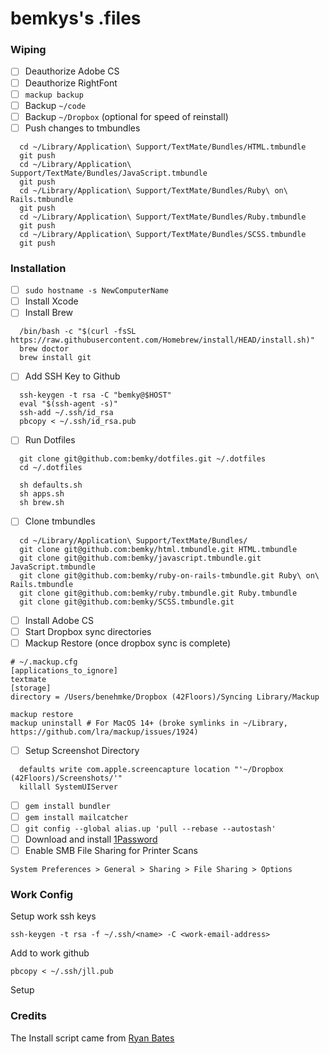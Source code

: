 bemkys's .files
=================
### Wiping
- [ ] Deauthorize Adobe CS
- [ ] Deauthorize RightFont
- [ ] `mackup backup`
- [ ] Backup `~/code`
- [ ] Backup `~/Dropbox` (optional for speed of reinstall)
- [ ] Push changes to tmbundles
```shell
  cd ~/Library/Application\ Support/TextMate/Bundles/HTML.tmbundle
  git push
  cd ~/Library/Application\ Support/TextMate/Bundles/JavaScript.tmbundle
  git push
  cd ~/Library/Application\ Support/TextMate/Bundles/Ruby\ on\ Rails.tmbundle
  git push
  cd ~/Library/Application\ Support/TextMate/Bundles/Ruby.tmbundle
  git push
  cd ~/Library/Application\ Support/TextMate/Bundles/SCSS.tmbundle
  git push
```


### Installation
- [ ] `sudo hostname -s NewComputerName`
- [ ] Install Xcode
- [ ] Install Brew
```shell
  /bin/bash -c "$(curl -fsSL https://raw.githubusercontent.com/Homebrew/install/HEAD/install.sh)"
  brew doctor
  brew install git
```
- [ ] Add SSH Key to Github
```shell
  ssh-keygen -t rsa -C "bemky@$HOST"
  eval "$(ssh-agent -s)"
  ssh-add ~/.ssh/id_rsa
  pbcopy < ~/.ssh/id_rsa.pub
```
- [ ] Run Dotfiles
```shell
  git clone git@github.com:bemky/dotfiles.git ~/.dotfiles
  cd ~/.dotfiles
  
  sh defaults.sh
  sh apps.sh
  sh brew.sh
```
- [ ] Clone tmbundles
```shell
  cd ~/Library/Application\ Support/TextMate/Bundles/
  git clone git@github.com:bemky/html.tmbundle.git HTML.tmbundle
  git clone git@github.com:bemky/javascript.tmbundle.git JavaScript.tmbundle
  git clone git@github.com:bemky/ruby-on-rails-tmbundle.git Ruby\ on\ Rails.tmbundle
  git clone git@github.com:bemky/ruby.tmbundle.git Ruby.tmbundle
  git clone git@github.com:bemky/SCSS.tmbundle.git
```
- [ ] Install Adobe CS
- [ ] Start Dropbox sync directories
- [ ] Mackup Restore (once dropbox sync is complete)
```shell
# ~/.mackup.cfg
[applications_to_ignore]
textmate
[storage]
directory = /Users/benehmke/Dropbox (42Floors)/Syncing Library/Mackup
```
```shell
mackup restore
mackup uninstall # For MacOS 14+ (broke symlinks in ~/Library, https://github.com/lra/mackup/issues/1924)
```
- [ ] Setup Screenshot Directory
```shell
  defaults write com.apple.screencapture location "'~/Dropbox (42Floors)/Screenshots/'"
  killall SystemUIServer
```
- [ ] `gem install bundler`
- [ ] `gem install mailcatcher`
- [ ] `git config --global alias.up 'pull --rebase --autostash'`
- [ ] Download and install [1Password](https://1password.com/downloads/mac/)
- [ ] Enable SMB File Sharing for Printer Scans
```
System Preferences > General > Sharing > File Sharing > Options
```

### Work Config
Setup work ssh keys
```shell
ssh-keygen -t rsa -f ~/.ssh/<name> -C <work-email-address>
```

Add to work github
```shell
pbcopy < ~/.ssh/jll.pub
```

Setup

### Credits

The Install script came from [Ryan Bates](http://github.com/ryanb/dotfiles)
